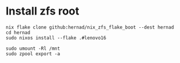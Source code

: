 # Install zfs root

    nix flake clone github:hernad/nix_zfs_flake_boot --dest hernad
    cd hernad
    sudo nixos install --flake .#lenovo16

    sudo umount -Rl /mnt
    sudo zpool export -a

